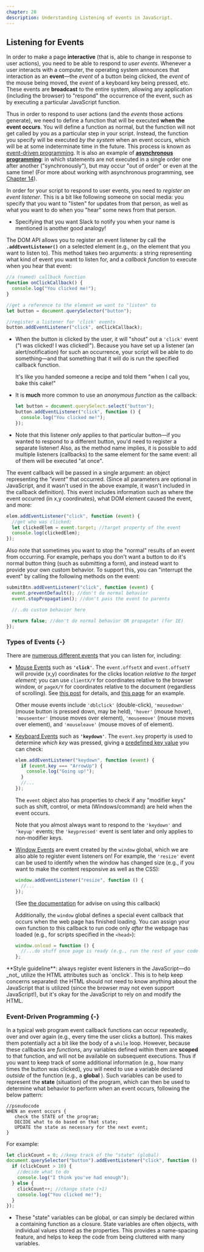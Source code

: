 ```yaml
---
chapter: 28
description: Understanding Listening of events in JavaScript.
---
```


## Listening for Events

In order to make a page **interactive** (that is, able to change in response to user actions), you need to be able to respond to _user events_. Whenever a user interacts with a computer, the operating system announces that interaction as an **event**&mdash;the _event_ of a button being clicked, the _event_ of the mouse being moved, the _event_ of a keyboard key being pressed, etc. These events are **broadcast** to the entire system, allowing any application (including the browser) to "respond" the occurrence of the event, such as by executing a particular JavaScript function.

Thus in order to respond to user actions (and the _events_ those actions generate), we need to define a function that will be executed **when the event occurs**. You will define a function as normal, but the function will not get called by you as a particular step in your script. Instead, the function you specify will be executed _by the system_ when an event occurs, which will be at some indeterminate time in the future. This process is known as [event-driven programming](https://en.wikipedia.org/wiki/Event-driven_programming). It is also an example of <a href="https://en.wikipedia.org/wiki/Asynchrony_(computer_programming)">**asynchronous programming**</a>: in which statements are not executed in a single order one after another ("synchronously"), but may occur "out of order" or even at the same time! (For more about working with asynchronous programming, see [Chapter 14](#ajax)).

In order for your script to respond to user events, you need to _register an event listener_. This is a bit like following someone on social media: you specify that you want to "listen" for updates from that person, as well as what you want to do when you "hear" some news from that person.

- Specifying that you want Slack to notify you when your name is mentioned is another good analogy!

The DOM API allows you to register an event listener by call the **`.addEventListener()`** on a selected element (e.g., on the element that you want to listen to). This method takes two arguments: a string representing what kind of event you want to listen for, and a _callback function_ to execute when you hear that event:

```js
//a (named) callback function
function onClickCallback() {
  console.log("You clicked me!");
}

//get a reference to the element we want to "listen" to
let button = document.querySelector("button");

//register a listener for 'click' events
button.addEventListener("click", onClickCallback);
```

- When the button is clicked by the user, it will "shout" out a `'click'` event ("I was clicked! I was clicked!"). Because you have set up a listener (an alert/notification) for such an occurrence, your script will be able to do something&mdash;and that something that it will do is run the specified callback function.

  It's like you handed someone a recipe and told them "when I call you, bake this cake!"

- It is **much** more common to use an _anonymous function_ as the callback:

  ```js
  let button = document.querySelect.select("button");
  button.addEventListener("click", function () {
    console.log("You clicked me!");
  });
  ```

- Note that this listener _only_ applies to that particular button&mdash;if you wanted to respond to a different button, you'd need to register a separate listener! Also, as the method name implies, it is possible to add multiple listeners (callbacks) to the same element for the same event: all of them will be executed "at once".

The event callback will be passed in a single argument: an object representing the _"event"_ that occurred. (Since all parameters are optional in JavaScript, and it wasn't used in the above example, it wasn't included in the callback definition). This event includes information such as where the event occurred (in x,y coordinates), what DOM element caused the event, and more:

```js
elem.addEventListener("click", function (event) {
  //get who was clicked;
  let clickedElem = event.target; //target property of the event
  console.log(clickedElem);
});
```

Also note that sometimes you want to stop the "normal" results of an event from occurring. For example, perhaps you don't want a button to do it's normal button thing (such as submitting a form), and instead want to provide your own custom behavior. To support this, you can "interrupt the event" by calling the following methods on the event:

```js
submitBtn.addEventListener("click", function (event) {
  event.preventDefault(); //don't do normal behavior
  event.stopPropagation(); //don't pass the event to parents

  //..do custom behavior here

  return false; //don't do normal behavior OR propagate! (for IE)
});
```

### Types of Events {-}

There are [numerous different events](https://developer.mozilla.org/en-US/docs/Web/Events) that you can listen for, including:

- [Mouse Events](https://developer.mozilla.org/en-US/docs/Web/API/MouseEvent) such as **`'click'`**. The `event.offsetX` and `event.offsetY` will provide (x,y) coordinates for the clicks location _relative to the target element_; you can use `clientX/Y` for coordinates relative to the browser window, or `pageX/Y` for coordinates relative to the document (regardless of scrolling). See [this post](http://www.quirksmode.org/mobile/viewports.html) for details, and [this page](http://www.quirksmode.org/m/tests/mouseprops.html) for an example.

  Other mouse events include `'dblclick'` (double-click), `'mousedown'` (mouse button is pressed down, may be held), `'hover'` (mouse hover), `'mouseenter'` (mouse moves over element), `'mousemove'` (mouse moves over element), and `'mouseleave'` (mouse moves of of element).

- [Keyboard Events](https://developer.mozilla.org/en-US/docs/Web/API/KeyboardEvent) such as **`'keydown'`**. The `event.key` property is used to determine _which key_ was pressed, giving a [predefined key value](https://developer.mozilla.org/en-US/docs/Web/API/KeyboardEvent/key/Key_Values) you can check:

  ```js
  elem.addEventListener("keydown", function (event) {
    if (event.key === "ArrowUp") {
      console.log("Going up!");
    }
    //...
  });
  ```

  The `event` object also has properties to check if any "modifier keys" such as shift, control, or meta (Windows/command) are held when the event occurs.

  Note that you almost always want to respond to the `'keydown'` and `'keyup'` events; the `'keypressed'` event is sent later and only applies to non-modifier keys.

- [Window Events](https://developer.mozilla.org/en-US/docs/Web/API/Window#Event_handlers) are event created by the `window` global, which we are also able to register event listeners on! For example, the `'resize'` event can be used to identify when the window has changed size (e.g., if you want to make the content responsive as well as the CSS):

  ```js
  window.addEventListener("resize", function () {
    //...
  });
  ```

  (See [the documentation](https://developer.mozilla.org/en-US/docs/Web/Events/resize) for advise on using this callback)

  Additionally, the `window` global defines a special event callback that occurs when the web page has finished loading. You can assign your own function to this callback to run code only _after_ the webpage has loaded (e.g., for scripts specified in the `<head>`):

  ```js
  window.onload = function () {
    //...do stuff once page is ready (e.g., run the rest of your code)
  };
  ```

<p class="alert alert-warning">**Style guideline**: always register event listeners in the JavaScript&mdash;do _not_ utilize the HTML attributes such as `onclick`. This is to help keep concerns separated: the HTML should not need to know anything about the JavaScript that is utilized (since the browser may not even support JavaScript!), but it's okay for the JavaScript to rely on and modify the HTML.</p>

### Event-Driven Programming {-}

In a typical web program event callback functions can occur repeatedly, over and over again (e.g., every time the user clicks a button). This makes them potentially act a bit like the body of a `while` loop. However, because these callbacks are _functions_, any variables defined within them are **scoped** to that function, and will not be available on subsequent executions. Thus if you want to keep track of some additional information (e.g., how many times the button was clicked), you will need to use a variable declared _outside_ of the function (e.g., a **global** ). Such variables can be used to represent the **state** (situation) of the program, which can then be used to determine what behavior to perform when an event occurs, following the below pattern:

```
//pseudocode
WHEN an event occurs {
   check the STATE of the program;
   DECIDE what to do based on that state;
   UPDATE the state as necessary for the next event;
}
```

For example:

```js
let clickCount = 0; //keep track of the "state" (global)
document.querySelector("button").addEventListener("click", function () {
  if (clickCount > 10) {
    //decide what to do
    console.log("I think you've had enough");
  } else {
    clickCount++; //change state (+1)
    console.log("You clicked me!");
  }
});
```

- These "state" variables can be global, or can simply be declared within a containing function as a closure. State variables are often objects, with individual values stored as the properties. This provides a name-spacing feature, and helps to keep the code from being cluttered with many variables.
